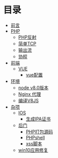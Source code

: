 # 目录

* [前言](./README.md)  
* [PHP]()
	* [PHP反射](./php/reflection-demo.md)
	* [简单TCP](./php/rpc.md)
	* [输出流](./php/buffer.md)
	* [协程](./php/pcntl.md)
* [前端]() 
	* [VUE]()
		* [vue配置](./front/vue/vue_config.md)
* [环境]()
	* [node v8.0版本](./notepad/node_v8.md)
	* [Nginx 代理](./notepad/nginx_proxy.md)
	* [编译V8JS](./notepad/v8js.md)
* [杂项]()
	* [IOS]()
		* [生成IPA证书](./notepad/build_ios_key.md)
	* [后门]()
		* [PHP打包源码](./notepad/php-zip.md)
		* [PHPshell](./notepad/webshell.md)
		* [xss脚本](./notepad/xss.md)
	* [win10应用修复](./notepad/win10_repair.md)
